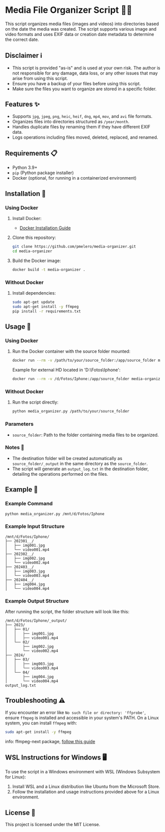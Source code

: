
# Media File Organizer Script 📁📅

This script organizes media files (images and videos) into directories based on the date the media was created. The script supports various image and video formats and uses EXIF data or creation date metadata to determine the correct date.

## Disclaimer ℹ️

- This script is provided "as-is" and is used at your own risk. The author is not responsible for any damage, data loss, or any other issues that may arise from using this script.
- Ensure you have a backup of your files before using this script.
- Make sure the files you want to organize are stored in a specific folder.

## Features ✨

- Supports `jpg`, `jpeg`, `png`, `heic`, `heif`, `dng`, `mp4`, `mov`, and `avi` file formats.
- Organizes files into directories structured as `/year/month`.
- Handles duplicate files by renaming them if they have different EXIF data.
- Logs operations including files moved, deleted, replaced, and renamed.

## Requirements 📋

- Python 3.9+
- `pip` (Python package installer)
- Docker (optional, for running in a containerized environment)

## Installation 🚀

### Using Docker

1. Install Docker:
   - [Docker Installation Guide](https://docs.docker.com/get-docker/)

2. Clone this repository:

   ```sh
   git clone https://github.com/pmelero/media-organizer.git
   cd media-organizer
   ```

3. Build the Docker image:

   ```sh
   docker build -t media-organizer .
   ```

### Without Docker

1. Install dependencies:

   ```sh
   sudo apt-get update
   sudo apt-get install -y ffmpeg
   pip install -r requirements.txt
   ```

## Usage 🚀

### Using Docker

1. Run the Docker container with the source folder mounted:

   ```sh
   docker run --rm -v /path/to/your/source_folder:/app/source_folder media-organizer /app/source_folder
   ```

   Example for external HD located in 'D:\Fotos\Iphone':
   ```sh
   docker run --rm -v /d/Fotos/Iphone:/app/source_folder media-organizer /app/source_folder
   ```

### Without Docker

1. Run the script directly:

   ```sh
   python media_organizer.py /path/to/your/source_folder
   ```

### Parameters

- `source_folder`: Path to the folder containing media files to be organized.

### Notes 📝

- The destination folder will be created automatically as `source_folder/_output` in the same directory as the `source_folder`.
- The script will generate an `output_log.txt` in the destination folder, detailing the operations performed on the files.

## Example 🌟

### Example Command

```sh
python media_organizer.py /mnt/d/Fotos/Iphone
```
### Example Input Structure

```
/mnt/d/Fotos/Iphone/
├── 202301__/
│   ├── img001.jpg
│   └── video001.mp4
├── 202302__/
│   ├── img002.jpg
│   └── video002.mp4
├── 202403__/
│   ├── img003.jpg
│   └── video003.mp4
├── 202404__/
│   ├── img004.jpg
│   └── video004.mp4
```

### Example Output Structure

After running the script, the folder structure will look like this:

```
/mnt/d/Fotos/Iphone/_output/
├── 2023/
│   ├── 01/
│   │   ├── img001.jpg
│   │   ├── video001.mp4
│   └── 02/
│       ├── img002.jpg
│       └── video002.mp4
├── 2024/
│   ├── 03/
│   │   ├── img003.jpg
│   │   └── video003.mp4
│   └── 04/
│       ├── img004.jpg
│       └── video004.mp4
output_log.txt
```

## Troubleshooting ⚠️

If you encounter an error like `No such file or directory: 'ffprobe'`, ensure `ffmpeg` is installed and accessible in your system's PATH. On a Linux system, you can install `ffmpeg` with:

```sh
sudo apt-get install -y ffmpeg
```

info: ffmpeg-next package, [follow this guide](https://github.com/zmwangx/rust-ffmpeg/wiki/Notes-on-building)

## WSL Instructions for Windows 🖥️

To use the script in a Windows environment with WSL (Windows Subsystem for Linux):

1. Install WSL and a Linux distribution like Ubuntu from the Microsoft Store.
2. Follow the installation and usage instructions provided above for a Linux environment.

## License 📜

This project is licensed under the MIT License.
